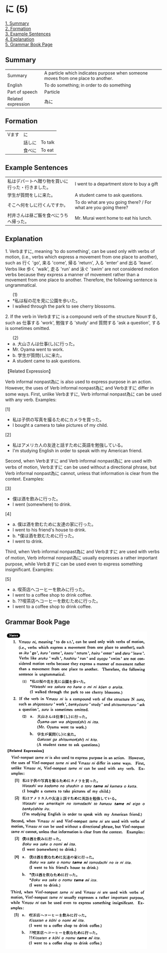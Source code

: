 # に (5)

[1. Summary](#summary)<br>
[2. Formation](#formation)<br>
[3. Example Sentences](#example-sentences)<br>
[4. Explanation](#explanation)<br>
[5. Grammar Book Page](#grammar-book-page)<br>


## Summary

<table><tr>   <td>Summary</td>   <td>A particle which indicates purpose when someone moves from one place to another.</td></tr><tr>   <td>English</td>   <td>To do something; in order to do something</td></tr><tr>   <td>Part of speech</td>   <td>Particle</td></tr><tr>   <td>Related expression</td>   <td>為に</td></tr></table>

## Formation

<table class="table"> <tbody><tr class="tr head"> <td class="td"><span class="bold"><span>Vます</span></span></td> <td class="td"><span class="concept">に</span> </td> <td class="td"><span>&nbsp;</span></td> </tr> <tr class="tr"> <td class="td"><span>&nbsp;</span></td> <td class="td"><span>話し<span class="concept">に</span></span> </td> <td class="td"><span>To    talk</span></td> </tr> <tr class="tr"> <td class="td"><span>&nbsp;</span></td> <td class="td"><span>食べ<span class="concept">に</span></span> </td> <td class="td"><span>To    eat</span></td> </tr></tbody></table>

## Example Sentences

<table><tr>   <td>私はデパートへ贈り物を買いに行った・行きました。</td>   <td>I went to a department store to buy a gift</td></tr><tr>   <td>学生が質問をしに来た。</td>   <td>A student came to ask questions.</td></tr><tr>   <td>そこへ何をしに行くんですか。</td>   <td>To do what are you going there? / For what are you going there?</td></tr><tr>   <td>村井さんは昼ご飯を食べにうちへ帰った。</td>   <td>Mr. Murai went home to eat his lunch.</td></tr></table>

## Explanation

<p>1. Verbます<span class="cloze">に</span>, meaning 'to do something', can be used only with verbs of motion, (i.e., verbs which express a movement from one place to another), such as 行く 'go', 来る 'come', 帰る 'return', 入る 'enter' and 出る 'leave'. Verbs like 歩く 'walk', 走る 'run' and 泳ぐ 'swim' are not considered motion verbs because they express a manner of movement rather than a movement from one place to another. Therefore, the following sentence is ungrammatical.</p>  <ul>(1) <li>*私は桜の花を見<span class="cloze">に</span>公園を歩いた。</li> <li>I walked through the park to see cherry blossoms.</li> </ul>  <p>2. If the verb in Verbます<span class="cloze">に</span> is a compound verb of the structure Nounする, such as 仕事する 'work', 勉強する 'study' and 質問する 'ask a question', する is sometimes omitted.</p>  <ul>(2)  <li>a. 大山さんは仕事(し)<span class="cloze">に</span>行った。</li> <li>Mr. Oyama went to work.</li> <div class="divide"></div> <li>b. 学生が質問(し)<span class="cloze">に</span>来た。</li> <li>A student came to ask questions.</li> </ul>  <p>【Related Expression】  <p>Verb informal nonpast為に is also used to express purpose in an action. However, the uses of Verb informal nonpast為に and Verbます<span class="cloze">に</span> differ in some ways. First, unlike Verbます<span class="cloze">に</span>, Verb informal nonpast為に can be used with any verb. Examples:</p>  <p>[1]</p>  <ul> <li>私は子供の写真を撮るためにカメラを買った。</li> <li>I bought a camera to take pictures of my child.</li> </ul>  <p>[2]</p>  <ul> <li>私はアメリカ人の友逹と話すために英語を勉強している。</li> <li>I'm studying English in order to speak with my American friend.</li> </ul>  <p>Second, when Verbます<span class="cloze">に</span> and Verb informal nonpast為に are used with verbs of motion, Verbます<span class="cloze">に</span> can be used without a directional phrase, but Verb informal nonpast為に cannot, unless that information is clear from the context. Examples:</p>   <p>[3]</p>  <ul> <li>僕は酒を飲み<span class="cloze">に</span>行った。</li> <li>I went (somewhere) to drink.</li> </ul>  <p>[4]</p>  <ul> <li>a. 僕は酒を飲むために友達の家に行った。</li> <li>I went to his friend's house to drink.</li> <div class="divide"></div> <li>b. *僕は酒を飲むために行った。</li> <li>I went to drink.</li> </ul>  <p>Third, when Verb informal nonpast為に and Verbます<span class="cloze">に</span> are used with verbs of motion, Verb informal nonpast為に usually expresses a rather important purpose, while Verbます<span class="cloze">に</span> can be used even to express something insignificant. Examples:</p>   <p>[5]</p>  <ul> <li>a. 喫茶店へコーヒーを飲み<span class="cloze">に</span>行った。</li> <li>I went to a coffee shop to drink coffee.</li> <div class="divide"></div> <li>b. ??喫茶店へコーヒーを飲むために行った。</li> <li>I went to a coffee shop to drink coffee.</li> </ul>

## Grammar Book Page

![](../img/Basicに5.png)


